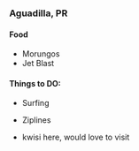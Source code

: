 
### Aguadilla, PR
  
#### Food
 - Morungos
 - Jet Blast
#### Things to DO: 
 - Surfing
 - Ziplines



- kwisi here, would love to visit
